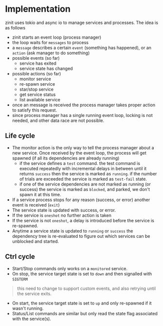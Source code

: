 # Implementation
zinit uses tokio and async io to manage services and processes. The idea is as follows

- zinit starts an event loop (process manager)
- the loop waits for `messages` to process
- a `message` describes a certain `event` (something has happened), or an `action` (ask manager to do something)
- possible events (so far) 
  - service has exited 
  - service state has changed
- possible actions (so far)
  - monitor service
  - re-spawn service
  - star/stop service
  - get service status
  - list available service
- once an message is received the process manager takes proper action to satisfy this request.
- since process manager has a single running event loop, locking is not needed, and other data race are not possible.

## Life cycle
- The monitor action is the only way to tell the process manager about a new service. Once received by the event loop, the process will get spawned (if all its dependencies are already running)
  - if the service defines a `test` command. the test command is executed repeatedly with incremental delays in between until it returns `success` then the service is marked as `running`. if the number of trials are exceeded the service is marked as `test-fail` state.
  - if one of the service dependencies are not marked as running (or success) the service is marked as `blocked`, and parked, we don't spawn it at this time.
- If a service process stops for any reason (success, or error) another event is received (`exit`)
- The service state is updated with success, or error.
- If the service is `oneshot` no further action is taken 
- If the service is not `oneshot`, a delay is introduced before the service is re-spawned.
- Anytime a service state is updated to `running` or `success` the dependency tree is re-evaluated to figure out which services can be unblocked and started.

## Ctrl cycle
- Start/Stop commands only works on a `monitored` service.
- On stop, the service target state is set to `down` and then signalled with `SIGTERM`
> this need to change to support custom events, and also retrying until the service exits.
- On start, the service target state is set to `up` and only re-spawned if it wasn't running.
- Status/List commands are similar but only read the state flag associated with the service(s).